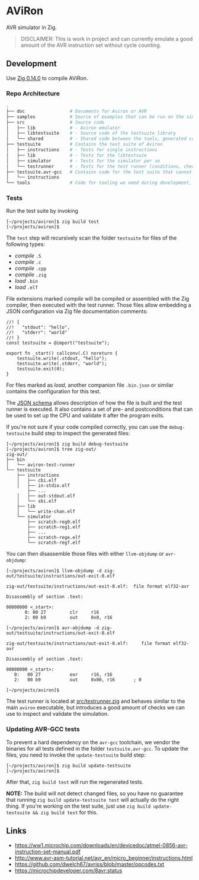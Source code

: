 # AViRon

AVR simulator in Zig.

> DISCLAIMER: This is work in project and can currently emulate a good amount of the AVR instruction set without cycle counting.

## Development

Use [Zig 0.14.0](https://ziglang.org/download/#release-0.14.0) to compile AViRon.

### Repo Architecture

```sh
.
├── doc                 # Documents for Aviron or AVR 
├── samples             # Source of examples that can be run on the simulator
├── src                 # Source code
│   ├── lib             # - Aviron emulator
│   ├── libtestsuite    # - Source code of the testsuite library
│   └── shared          # - Shared code between the tools, generated code and simulator
├── testsuite           # Contains the test suite of Aviron
│   ├── instructions    # - Tests for single instructions
│   ├── lib             # - Tests for the libtestsuie  
│   ├── simulator       # - Tests for the simulator per se 
│   └── testrunner      # - Tests for the test runner (conditions, checks, ...)
├── testsuite.avr-gcc   # Contains code for the test suite that cannot be built with LLVM right now
│   └── instructions
└── tools               # Code for tooling we need during development, but not for deployment
```

### Tests

Run the test suite by invoking

```sh-session
[~/projects/aviron]$ zig build test
[~/projects/aviron]$ 
```

The `test` step will recursively scan the folder `testsuite` for files of the following types:

- *compile* `.S`
- *compile* `.c`
- *compile* `.cpp`
- *compile* `.zig`
- *load* `.bin`
- *load* `.elf`

File extensions marked *compile* will be compiled or assembled with the Zig compiler, then executed with the test runner. Those files allow embedding a JSON configuration via Zig file documentation comments:

```zig
//! {
//!   "stdout": "hello",
//!   "stderr": "world"
//! }
const testsuite = @import("testsuite");

export fn _start() callconv(.C) noreturn {
    testsuite.write(.stdout, "hello");
    testsuite.write(.stderr, "world");
    testsuite.exit(0);
}
```

For files marked as *load*, another companion file `.bin.json` or similar contains the configuration for this test.

The [JSON schema](src/testconfig.zig) allows description of how the file is built and the test runner is executed. It also contains a set of pre- and postconditions that can be used to set up the CPU and validate it after the program exits.

If you're not sure if your code compiled correctly, you can use the `debug-testsuite` build step to inspect the generated files:

```sh-session
[~/projects/aviron]$ zig build debug-testsuite
[~/projects/aviron]$ tree zig-out/
zig-out/
├── bin
│   └── aviron-test-runner
└── testsuite
    ├── instructions
    │   ├── cbi.elf
    │   ├── in-stdio.elf
        ├── ...
    │   ├── out-stdout.elf
    │   └── sbi.elf
    ├── lib
    │   └── write-chan.elf
    └── simulator
        ├── scratch-reg0.elf
        ├── scratch-reg1.elf
        ├── ...
        ├── scratch-rege.elf
        └── scratch-regf.elf
```

You can then disassemble those files with either `llvm-objdump` or `avr-objdump`:

```sh-session
[~/projects/aviron]$ llvm-objdump -d zig-out/testsuite/instructions/out-exit-0.elf 

zig-out/testsuite/instructions/out-exit-0.elf:  file format elf32-avr

Disassembly of section .text:

00000000 <_start>:
       0: 00 27         clr     r16
       2: 00 b9         out     0x0, r16
       
[~/projects/aviron]$ avr-objdump -d zig-out/testsuite/instructions/out-exit-0.elf 

zig-out/testsuite/instructions/out-exit-0.elf:     file format elf32-avr

Disassembly of section .text:

00000000 <_start>:
   0:   00 27           eor     r16, r16
   2:   00 b9           out     0x00, r16       ; 0

[~/projects/aviron]$ 
```

The test runner is located at [src/testrunner.zig](src/testrunner.zig) and behaves similar to the main `aviron` executable, but introduces a good amount of checks we can use to inspect and validate the simulation.

### Updating AVR-GCC tests

To prevent a hard dependency on the `avr-gcc` toolchain, we vendor the binaries for all tests defined in the folder `testsuite.avr-gcc`. To update the files, you need to invoke the `update-testsuite` build step:

```sh-session
[~/projects/aviron]$ zig build update-testsuite
[~/projects/aviron]$ 
```

After that, `zig build test` will run the regenerated tests.

**NOTE:** The build will not detect changed files, so you have no guarantee that running `zig build update-testsuite test` will actually do the right thing. If you're working on the test suite, just use `zig build update-testsuite && zig build test` for this.

## Links

- https://ww1.microchip.com/downloads/en/devicedoc/atmel-0856-avr-instruction-set-manual.pdf
- http://www.avr-asm-tutorial.net/avr_en/micro_beginner/instructions.html
- https://github.com/dwelch67/avriss/blob/master/opcodes.txt
- https://microchipdeveloper.com/8avr:status
